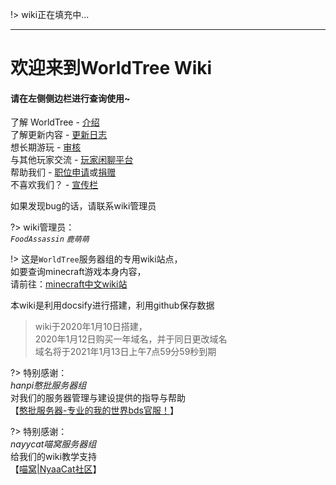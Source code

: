 !> wiki正在填充中...

* * *

# 欢迎来到WorldTree Wiki

#### 请在左侧侧边栏进行查询使用~

了解 WorldTree - [介绍](basic/introduce.md)    
了解更新内容 - [更新日志](world/MS1/update/update2.md)  
想长期游玩 - [审核](rule/gs.md)  
与其他玩家交流 - [玩家闲聊平台](basic/chat.md)  
帮助我们 - [职位申请](rule/apply.md)或[捐赠](other/donation.md)  
不喜欢我们？ - [宣传栏](basic/partner.md)

如果发现bug的话，请联系wiki管理员

?> wiki管理员：  
*`FoodAssassin`* *`鹿萌萌`*

!> 这是`WorldTree`服务器组的专用wiki站点，  
如要查询minecraft游戏本身内容，  
请前往：[minecraft中文wiki站](https://minecraft-zh.gamepedia.com/Minecraft_Wiki)

本wiki是利用docsify进行搭建，利用github保存数据

> wiki于2020年1月10日搭建，  
2020年1月12日购买一年域名，并于同日更改域名  
域名将于2021年1月13日上午7点59分59秒到期

?> 特别感谢：  
*hanpi憨批服务器组*  
对我们的服务器管理与建设提供的指导与帮助  
【[憨批服务器-专业的我的世界bds官服！](https://www.mchanpi.cn:4433/)】  
  
?> 特别感谢：  
*nayycat喵窝服务器组*  
给我们的wiki教学支持  
【[喵窝|NyaaCat社区](https://www.nyaa.cat/)】
